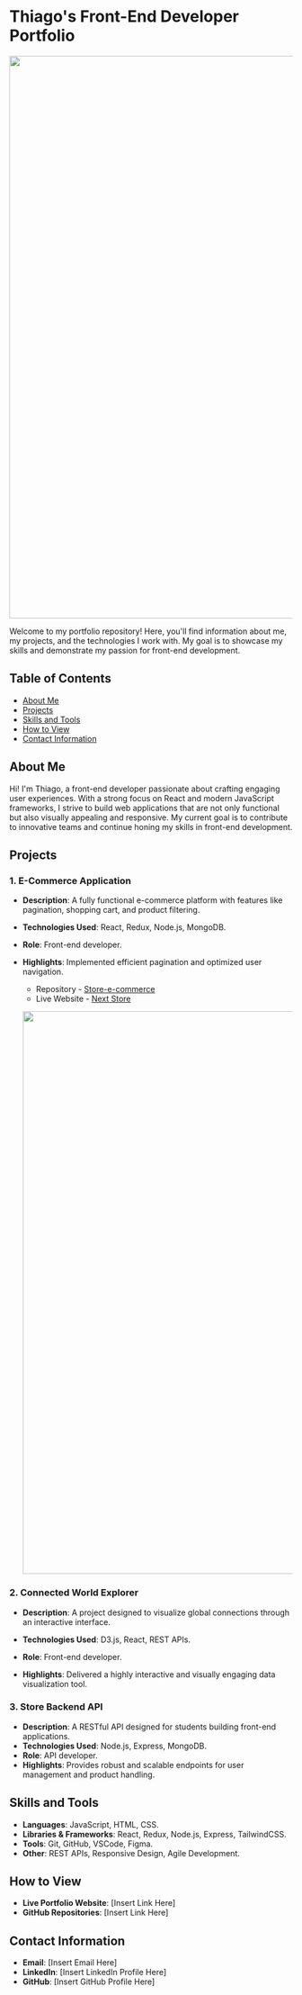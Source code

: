 # Thiago's Front-End Developer Portfolio
<p align="center"> <img width="1000" src="public/png/home.gif"></p>

Welcome to my portfolio repository! Here, you'll find information about me, my projects, and the technologies I work with. My goal is to showcase my skills and demonstrate my passion for front-end development.



## Table of Contents
- [About Me](#about-me)
- [Projects](#projects)
- [Skills and Tools](#skills-and-tools)
- [How to View](#how-to-view)
- [Contact Information](#contact-information)


## About Me
Hi! I'm Thiago, a front-end developer passionate about crafting engaging user
 experiences. With a strong focus on React and modern JavaScript frameworks, I 
 strive to build web applications that are not only functional but also visually appealing and responsive. My current goal is to contribute to innovative teams and continue honing my skills in front-end development.


## Projects

### 1. E-Commerce Application
- **Description**: A fully functional e-commerce platform with features like pagination, shopping cart, and product filtering.
- **Technologies Used**: React, Redux, Node.js, MongoDB.
- **Role**: Front-end developer.
- **Highlights**: Implemented efficient pagination and optimized user navigation.

  - Repository - [Store-e-commerce](https://github.com/ThiagoAndo/Store-e-commerce.git)
  - Live Website - [Next Store](https://store-comerce.vercel.app/)
  <p align="center"> <img width="1000" src="public/png/home.gif"></p>

### 2. Connected World Explorer
- **Description**: A project designed to visualize global connections through an interactive interface.

- **Technologies Used**: D3.js, React, REST APIs.
- **Role**: Front-end developer.
- **Highlights**: Delivered a highly interactive and visually engaging data visualization tool.

### 3. Store Backend API
- **Description**: A RESTful API designed for students building front-end applications.
- **Technologies Used**: Node.js, Express, MongoDB.
- **Role**: API developer.
- **Highlights**: Provides robust and scalable endpoints for user management and product handling.



## Skills and Tools
- **Languages**: JavaScript, HTML, CSS.
- **Libraries & Frameworks**: React, Redux, Node.js, Express, TailwindCSS.
- **Tools**: Git, GitHub, VSCode, Figma.
- **Other**: REST APIs, Responsive Design, Agile Development.



## How to View
- **Live Portfolio Website**: [Insert Link Here]
- **GitHub Repositories**: [Insert Link Here]



## Contact Information
- **Email**: [Insert Email Here]
- **LinkedIn**: [Insert LinkedIn Profile Here]
- **GitHub**: [Insert GitHub Profile Here]






